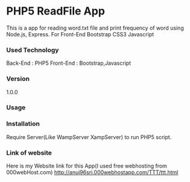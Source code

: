 # PHP5 ReadFile App

This is a app for reading word.txt file and print frequency of word using Node.js, Express.
For Front-End Bootstrap CSS3 Javascript

### Used Technology
Back-End : PHP5
Front-End : Bootstrap,Javascript

### Version
1.0.0

### Usage


### Installation

Require Server(Like WampServer XampServer) to run PHP5 script.

### Link of website

Here is my Website link for this App(I used free webhosting from 000webHost.com)
http://anuj96sri.000webhostapp.com/TTT/ttt.html